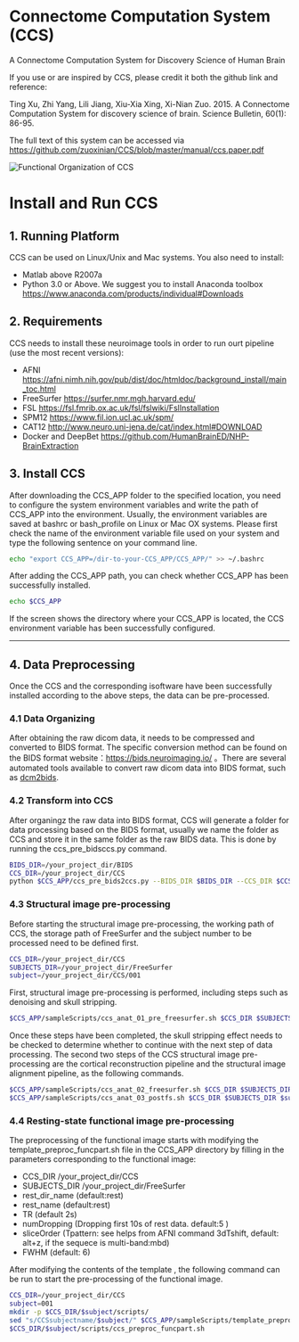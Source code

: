 Connectome Computation System (CCS)
===

A Connectome Computation System for Discovery Science of Human Brain

If you use or are inspired by CCS, please credit it both the github link and reference:

Ting Xu, Zhi Yang, Lili Jiang, Xiu-Xia Xing, Xi-Nian Zuo. 2015. A Connectome Computation System for discovery science of brain. Science Bulletin, 60(1): 86-95.

The full text of this system can be accessed via https://github.com/zuoxinian/CCS/blob/master/manual/ccs.paper.pdf

![Functional Organization of CCS](https://github.com/zuoxinian/CCS/blob/master/manual/Figure1_CCS-GeneralDesign.png)

# Install and Run CCS

## 1. Running Platform 
CCS  can be used on Linux/Unix and Mac systems.  You also need to install:
* Matlab above R2007a
* Python 3.0 or Above. We suggest you to install Anaconda toolbox https://www.anaconda.com/products/individual#Downloads

## 2. Requirements 
CCS needs to install these neuroimage tools in order to run ourt pipeline (use the most recent versions):
* AFNI https://afni.nimh.nih.gov/pub/dist/doc/htmldoc/background_install/main_toc.html
* FreeSurfer https://surfer.nmr.mgh.harvard.edu/
* FSL  https://fsl.fmrib.ox.ac.uk/fsl/fslwiki/FslInstallation
* SPM12 https://www.fil.ion.ucl.ac.uk/spm/
* CAT12 http://www.neuro.uni-jena.de/cat/index.html#DOWNLOAD
* Docker and DeepBet https://github.com/HumanBrainED/NHP-BrainExtraction

## 3. Install CCS
After downloading the CCS_APP folder to the specified location, you need to configure the system environment variables and write the path of CCS_APP into the environment. Usually, the environment variables are saved at bashrc or bash_profile on Linux or Mac OX systems. Please first check the name of the environment variable file used on your system and type the following sentence on your command line.
```bash
echo "export CCS_APP=/dir-to-your-CCS_APP/CCS_APP/" >> ~/.bashrc
```
After adding the CCS_APP path, you can check whether CCS_APP has been successfully installed.
```bash
echo $CCS_APP
```
If the screen shows the directory where your CCS_APP is located, the CCS environment variable has been successfully configured.
* * *

## 4. Data Preprocessing
Once the CCS and the corresponding isoftware have been successfully installed according to the above steps, the data can be pre-processed.

### 4.1 Data Organizing
After obtaining the raw dicom data, it needs to be compressed and converted to BIDS format. The specific conversion method can be found on the BIDS format website：https://bids.neuroimaging.io/ 。There are several automated tools available to convert raw dicom data into BIDS format, such as [dcm2bids](https://unfmontreal.github.io/Dcm2Bids/).

### 4.2 Transform into CCS
After organingz the raw data into BIDS format, CCS will generate a folder for data processing based on the BIDS format, usually we name the folder as CCS and store it in the same folder as the raw BIDS data. This is done by running the ccs_pre_bidsccs.py command.
```bash
BIDS_DIR=/your_project_dir/BIDS
CCS_DIR=/your_project_dir/CCS
python $CCS_APP/ccs_pre_bids2ccs.py --BIDS_DIR $BIDS_DIR --CCS_DIR $CCS_DIR
```

### 4.3 Structural image pre-processing
Before starting the structural image pre-processing, the working path of CCS, the storage path of FreeSurfer and the subject number to be processed need to be defined first.
```bash
CCS_DIR=/your_project_dir/CCS
SUBJECTS_DIR=/your_project_dir/FreeSurfer
subject=/your_project_dir/CCS/001
```

First, structural image pre-processing is performed, including steps such as denoising and skull stripping.
```bash
$CCS_APP/sampleScripts/ccs_anat_01_pre_freesurfer.sh $CCS_DIR $SUBJECTS_DIR $subject

```
Once these steps have been completed, the skull stripping effect needs to be checked to determine whether to continue with the next step of data processing.
The second two steps of the CCS structural image pre-processing are the cortical reconstruction pipeline and the structural image alignment pipeline, as the following commands.
```bash
$CCS_APP/sampleScripts/ccs_anat_02_freesurfer.sh $CCS_DIR $SUBJECTS_DIR $subject
$CCS_APP/sampleScripts/ccs_anat_03_postfs.sh $CCS_DIR $SUBJECTS_DIR $subject
```

### 4.4 Resting-state functional image pre-processing
The preprocessing of the functional image starts with modifying the template_preproc_funcpart.sh file in the CCS_APP directory by filling in the parameters corresponding to the functional image:
- CCS_DIR  /your_project_dir/CCS
- SUBJECTS_DIR /your_project_dir/FreeSurfer
- rest_dir_name (default:rest)
- rest_name (default:rest)
-  TR (default 2s)
-  numDropping (Dropping first 10s of rest data. default:5 )
- sliceOrder (Tpattern: see helps from AFNI command 3dTshift, default: alt+z, if the sequece is multi-band:mbd)
- FWHM (default: 6)

After modifying the contents of the template , the following command can be run to start the pre-processing of the functional image.
```bash
CCS_DIR=/your_project_dir/CCS
subject=001
mkdir -p $CCS_DIR/$subject/scripts/
sed "s/CCSsubjectname/$subject/" $CCS_APP/sampleScripts/template_preproc_funcpart.sh > $CCS_DIR/$subject/scripts/ccs_preproc_funcpart.sh
$CCS_DIR/$subject/scripts/ccs_preproc_funcpart.sh
